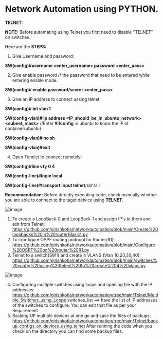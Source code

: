 # Network Automation using PYTHON.

**TELNET:**

**NOTE:** Before automating using Telnet you first need to disable "TELNET" on switches.

Here are the **STEPS:** 

1. Give Username and password:

 **SW(config)#username <enter_username> password <enter_pass>**
 
 
2. Give enable password // the password that need to be entered while entering enable mode:

**SW(config)# enable password/secret <enter_pass>**

3. GIve an IP address to connect ussing telnet:

**SW(config)# int vlan 1**

**SW(config-vlan)# ip address <IP_should_be_in_ubuntu_network> <subnet_mask>**   //Enter **#ifconfig** in ubuntu to know the IP of container(ubuntu)

**SW(config-vlan)# no sh**

**SW(config-vlan)#exit**


4. Open Tenelet to connect remotely:

**SW(config)#line vty 0 4**

**SW(config-line)#login local**

**SW(config-line)#transport input telnet**/ssh/all


**Recommendation:** Before directly executing code, check manually whether you are able to connect to the taget deivice using **TELNET.**


![image](https://user-images.githubusercontent.com/45974876/111051567-0afa8980-847a-11eb-9cc0-da2daba3bc02.png)

1. To create a LoopBack-0 and LoopBack-1 and assign IP's to them and exit from Telnet: https://github.com/girishkotla/networkautomation/blob/main/Create%20loopbacks%20in%20router(Basic).py
2. To cronfigure OSPF routing protocol for Router(R1): 
https://github.com/girishkotla/networkautomation/blob/main/Configure%20OSPF%20on%20router%20R1.py
3. Telnet to a switch(SW1) and create 4 VLANS (Vlan 10,20,30,40): https://github.com/girishkotla/networkautomation/blob/main/switches%20config%20using%20telent%20to%20create%204%20vlans.py

![image](https://user-images.githubusercontent.com/45974876/111139480-2fa04f80-85a7-11eb-8b80-01064a7f4627.png)


4. Configuring multiple switches using loops and opening file with the IP addresses:
https://github.com/girishkotla/networkautomation/tree/main/Telnet/Multiple_Switches_using_Loops
switches_list ==> have the list of IP addresses of the switches to configure. You can edit that file as per your Requirement
5. Backing UP multiple devices at one go and save the files of backups:
https://github.com/girishkotla/networkautomation/tree/main/Telnet/backup_configs_on_devices_using_telnet
After running the code when you check on the directory you can find some backup files.

